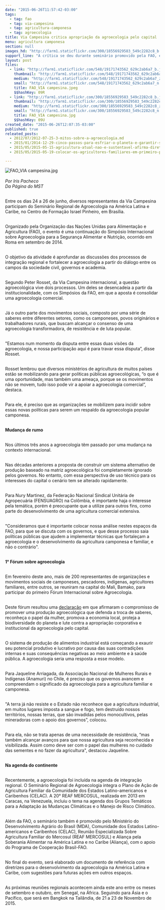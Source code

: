 ```yaml
---
date: "2015-06-26T11:57:42-03:00"
tags:
  - tag: fao
  - tag: via-campesina
  - tag: agricultura-camponesa
  - tag: agroecologia
title: Via Campesina critica apropriação da agroecologia pelo capital
menu: agricultura camponesa
section: null
images_hd: "http://farm1.staticflickr.com/300/18556929583_549c2282c8_b.jpg"
support_line: "A crítica se deu durante seminário promovido pela FAO, em Brasília, sobre o fortalecimento da agroecologia na América Latina."
layout: post
files:
  - link: "http://farm1.staticflickr.com/548/19171743562_629c2ab6a7_b.jpg"
    thumbnail: "http://farm1.staticflickr.com/548/19171743562_629c2ab6a7_t.jpg"
    medium: "http://farm1.staticflickr.com/548/19171743562_629c2ab6a7_z.jpg"
    small: "http://farm1.staticflickr.com/548/19171743562_629c2ab6a7_n.jpg"
    title: FAO_VIA campesina.jpeg
    $$hashKey: 09R
  - link: "http://farm1.staticflickr.com/300/18556929583_549c2282c8_b.jpg"
    thumbnail: "http://farm1.staticflickr.com/300/18556929583_549c2282c8_t.jpg"
    medium: "http://farm1.staticflickr.com/300/18556929583_549c2282c8_z.jpg"
    small: "http://farm1.staticflickr.com/300/18556929583_549c2282c8_n.jpg"
    title: FAO_VIA campesina.jpg
    $$hashKey: 09U
created_date: "2015-06-26T12:07:35-03:00"
published: true
releated_posts:
  - 2012/07/2012-07-25-3-mitos-sobre-a-agroecologia.md
  - 2015/01/2014-12-29-cinco-passos-para-esfriar-o-planeta-e-garantir-soberania-alimentar.md
  - 2015/05/2015-05-15-agricultura-atual-nao-e-sustentavel-afirma-diretor-geral-da-fao.md
  - 2015/05/2015-05-19-colocar-os-agricultores-familiares-em-primeiro-para-erradicar-a-fome.md

---
```

<p><img alt="FAO_VIA campesina.jpg" src="http://farm1.staticflickr.com/300/18556929583_549c2282c8_b.jpg" /><br />
<br />
<em>Por Iris Pacheco<br />
Da P&aacute;gina do MST</em></p>

<p><br />
Entre os dias 24 a 26 de junho, diversos representantes da Via Campesina participam do Semin&aacute;rio Regional de Agroecologia na Am&eacute;rica Latina e Caribe, no Centro de Forma&ccedil;&atilde;o Israel Pinheiro, em Bras&iacute;lia.</p>

<p><br />
Organizado pela Organiza&ccedil;&atilde;o das Na&ccedil;&otilde;es Unidas para Alimenta&ccedil;&atilde;o e Agricultura (FAO), o evento &eacute; uma continua&ccedil;&atilde;o do Simp&oacute;sio Internacional sobre Agroecologia para a Seguran&ccedil;a Alimentar e Nutri&ccedil;&atilde;o, ocorrido em Roma em setembro de 2014.</p>

<p><br />
O objetivo da atividade &eacute; aprofundar as discuss&otilde;es dos processos de integra&ccedil;&atilde;o regional e fortalecer a agroecologia a partir do di&aacute;logo entre os campos da sociedade civil, governos e academia.</p>

<p><br />
Segundo Peter Rosset, da Via Campesina internacional, a quest&atilde;o agroecol&oacute;gica vive dois processos. Um deles se desencadeia a partir da institucionalidade, com os Simp&oacute;sios da FAO, em que a aposta &eacute; consolidar uma agroecologia comercial.</p>

<p><br />
J&aacute; o outro parte dos movimentos sociais, composto por uma s&eacute;rie de saberes entre diferentes setores, como os camponeses, povos origin&aacute;rios e trabalhadores rurais, que buscam alcan&ccedil;ar o consenso de uma agroecologia transformadora, de resist&ecirc;ncia e de luta popular.</p>

<p><br />
&quot;Estamos num momento da disputa entre essas duas vis&otilde;es da agroecologia, e nossa participa&ccedil;&atilde;o aqui &eacute; para travar essa disputa&rdquo;, disse Rosset.</p>

<p><br />
Rosset lembrou que diversos minist&eacute;rios de agricultura de muitos pa&iacute;ses est&atilde;o se mobilizando para gerar pol&iacute;ticas p&uacute;blicas agroecol&oacute;gicas, &ldquo;o que &eacute; uma oportunidade, mas tamb&eacute;m uma amea&ccedil;a, porque se os movimentos n&atilde;o se movem, tudo isso pode vir a apoiar a agroecologia comercial&rdquo;, destaca.</p>

<p><br />
Para ele, &eacute; preciso que as organiza&ccedil;&otilde;es se mobilizem para incidir sobre essas novas pol&iacute;ticas para serem um respaldo da agroecologia popular camponesa.&nbsp; &nbsp;</p>

<p><br />
<strong>Mudan&ccedil;a de rumo</strong></p>

<p><br />
Nos &uacute;ltimos tr&ecirc;s anos a agroecologia t&ecirc;m passado por uma mudan&ccedil;a na contexto internacional.</p>

<p><br />
Nas d&eacute;cadas anteriores a proposta de construir um sistema alternativo de produ&ccedil;&atilde;o baseado na matriz agroecol&oacute;gica foi completamente ignorado pelos governos. No entanto, com essa perspectiva de uso t&eacute;cnico para os interesses do capital o cen&aacute;rio tem se alterado rapidamente. &nbsp;</p>

<p><br />
Para Nury Martinez, da Federa&ccedil;&atilde;o Nacional Sindical Unit&aacute;ria de Agropecu&aacute;ria (FENSUAGRO) na Col&ocirc;mbia, &eacute; importante haja o interesse pela tem&aacute;tica, por&eacute;m &eacute; preocupante que a utilize para outros fins, como parte do desenvolvimento de uma agricultura comercial extensiva.</p>

<p><br />
&quot;Consideramos que &eacute; importante colocar nossa an&aacute;lise nestes espa&ccedil;os da FAO, para que se discuta com os governos, e que desse processo saia pol&iacute;ticas p&uacute;blicas que ajudem a implementar t&eacute;cnicas que fortale&ccedil;am a agroecologia e o desenvolvimento da agricultura camponesa e familiar, e n&atilde;o o contr&aacute;rio&quot;.</p>

<p><br />
<strong>1&deg; F&oacute;rum sobre agroecologia</strong></p>

<p><br />
Em fevereiro deste ano, mais de 200 representantes de organiza&ccedil;&otilde;es e movimentos sociais de camponeses, pescadores, ind&iacute;genas, agricultores familiares, entre outros, se reuniram na capital do Mali, Bamako, para participar do primeiro F&oacute;rum Internacional sobre Agroecologia.</p>

<p><br />
Deste f&oacute;rum resultou uma <a href="http://viacampesina.org/es/index.php/temas-principales-mainmenu-27/agricultura-campesina-sostenible-mainmenu-42/2354-declaracion-del-foro-internacional-de-agroecologia" target="_blank">declara&ccedil;&atilde;o</a> em que afirmaram o compromisso de promover uma produ&ccedil;&atilde;o agroecol&oacute;gica que defenda a troca de saberes, reconhe&ccedil;a o papel da mulher, promova a economia local, proteja a biodiversidade do planeta e lute contra a apropria&ccedil;&atilde;o corporativa e institucional da agroecologia pelo capital.</p>

<p><br />
O sistema de produ&ccedil;&atilde;o de alimentos industrial est&aacute; come&ccedil;ando a exaurir seu potencial produtivo e lucrativo por causa das suas contradi&ccedil;&otilde;es internas e suas consequ&ecirc;ncias negativas ao meio ambiente e &agrave; sa&uacute;de p&uacute;blica. A agroecologia seria uma resposta a esse modelo.</p>

<p><br />
Para Jaqueline Arriagada, da Associa&ccedil;&atilde;o Nacional de Mulheres Rurais e Ind&iacute;genas (Anamuri) no Chile, &eacute; preciso que os governos avancem e compreendam o significado da agroecologia para a agricultura familiar e camponesa.</p>

<p><br />
&quot;A terra j&aacute; n&atilde;o resiste e o Estado n&atilde;o reconhece que a agricultura industrial, em muitos lugares imposta a sangue e fogo, tem destru&iacute;do nossos territ&oacute;rios, nossas terras, que s&atilde;o invadidas pelos monocultivos, pelas mineradoras com o apoio dos governos&rdquo;, colocou.</p>

<p><br />
Para ela, n&atilde;o se trata apenas de uma necessidade de resist&ecirc;ncia, &ldquo;mas tamb&eacute;m alcan&ccedil;ar avan&ccedil;os para que nossa agricultura seja reconhecida e visibilizada. Assim como deve ser com o papel das mulheres no cuidado das sementes e no fazer da agricultura&quot;, destacou Jaqueline.</p>

<p><br />
<strong>Na agenda do continente</strong></p>

<p><br />
Recentemente, a agroecologia foi inclu&iacute;da na agenda de integra&ccedil;&atilde;o regional. O Semin&aacute;rio Regional de Agroecologia integra o Plano de A&ccedil;&atilde;o de Agricultura Familiar da Comunidade dos Estados Latino-americanos e Caribenhos (CELAC). A 20&deg; REAF MERCOSUL, realizada em 2013 em Caracas, na Venezuela, incluiu o tema na agenda dos Grupos Tem&aacute;ticos para a Adapta&ccedil;&atilde;o &agrave;s Mudan&ccedil;as Clim&aacute;ticas e o Manejo de Risco Clim&aacute;tico.</p>

<p><br />
Al&eacute;m da FAO, o semin&aacute;rio tamb&eacute;m &eacute; promovido pelo Minist&eacute;rio do Desenvolvimento Agr&aacute;rio do Brasil (MDA), Comunidade dos Estados Latino-americanos e Caribenhos (CELAC), Reuni&atilde;o Especializada Sobre Agricultura Familiar do Mercosul (REAF MERCOSUL) e Alian&ccedil;a pela Soberania Alimentar na Am&eacute;rica Latina e no Caribe (Alian&ccedil;a), com o apoio do Programa de Coopera&ccedil;&atilde;o Brasil-FAO.</p>

<p><br />
No final do evento, ser&aacute; elaborado um documento de refer&ecirc;ncia com diretrizes para o desenvolvimento da agroecologia na Am&eacute;rica Latina e Caribe, com sugest&otilde;es para futuras a&ccedil;&otilde;es em outros espa&ccedil;os.</p>

<p><br />
As pr&oacute;ximas reuni&otilde;es regionais acontecem ainda este ano entre os meses de setembro e outubro, em Senegal, na &Aacute;frica. Seguindo para &Aacute;sia e o Pac&iacute;fico, que ser&aacute; em Bangkok na Tail&acirc;ndia, de 21 a 23 de Novembro de 2015.</p>
